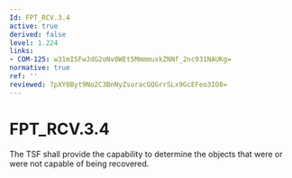 ```yaml
---
Id: FPT_RCV.3.4
active: true
derived: false
level: 1.224
links:
- COM-125: w31mISFwJdG2oNv0WEt5MmmmuxkZNNf_2nc931NAUKg=
normative: true
ref: ''
reviewed: 7pXY0Byt9No2C3BnNyZsoracGQGrrSLx9GcEFeo3IO8=
---
```


# FPT_RCV.3.4

The TSF shall provide the capability to determine the objects that were or were not capable of being recovered.